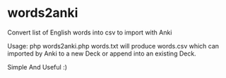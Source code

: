 # words2anki
Convert list of English words into csv to import with Anki

Usage: php words2anki.php words.txt
will produce words.csv which can imported by Anki to a new Deck
or append into an existing Deck. 

Simple And Useful :)